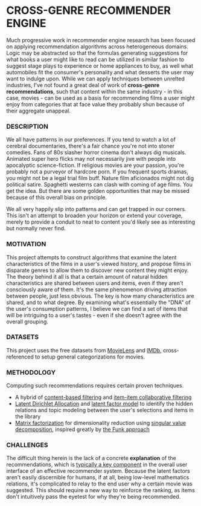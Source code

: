 # CROSS-GENRE RECOMMENDER ENGINE

Much progressive work in recommender engine research has been focused on applying recommendation algorithms across heterogeneous domains. Logic may be abstracted so that the formulas generating suggestions for what books a user might like to read can be utilized in similar fashion to suggest stage plays to experience or home appliances to buy, as well what automobiles fit the consumer's personality and what desserts the user may want to indulge upon. While we can apply techniques between unrelted industries, I've not found a great deal of work of **cross-genre recommendations**, such that content within the same industry - in this case, movies - can be used as a basis for recommending films a user might enjoy from categories that at face value they probably shun because of their aggregate unappeal.


### DESCRIPTION

We all have patterns in our preferences. If you tend to watch a lot of cerebral documentaries, there's a fair chance you're not into stoner comedies. Fans of 80s slasher horror cinema don't always dig musicals. Animated super hero flicks may not necessarily jive with people into apocalyptic science-fiction. If religious movies are your passion, you're probably not a purveyor of hardcore porn. If you frequent sports dramas, you might not be a legal trial film buff. Nature film aficionados might not dig political satire. Spaghetti westerns can clash with coming of age films. You get the idea. But there are some golden opportunities that may be missed because of this overall bias on principle.

We all very happily slip into patterns and can get trapped in our corners. This isn't an attempt to broaden your horizon or extend your coverage, merely to provide a conduit to neat to content you'd likely see as interesting but normally never find.


### MOTIVATION

This project attempts to construct algorithms that examine the latent characteristics of the films in a user's viewed history, and propose films in disparate genres to allow them to discover new content they might enjoy. The theory behind it all is that a certain amount of natural hidden characteristics are shared between users and items, even if they aren't consciously aware of them. It's the same phenomenon driving attraction between people, just less obvious. The key is how many characteristics are shared, and to what degree. By examining what's essentially the "DNA" of the user's consumption patterns, I believe we can find a set of items that will be intriguing to a user's tastes - even if she doesn't agree with the overall grouping.


### DATASETS

This project uses the free datasets from [MovieLens](http://grouplens.org/datasets/movielens/20m/) and [IMDb](http://www.imdb.com/interfaces), cross-referenced to setup general categorizations for movies.


### METHODOLOGY

Computing such recommendations requires certain proven techniques.

- A hybrid of [content-based filtering](http://recommender-systems.org/content-based-filtering/) and [item-item collaborative filtering](https://en.wikipedia.org/wiki/Item-item_collaborative_filtering)
- [Latent Dirichlet Allocation](https://en.wikipedia.org/wiki/Latent_Dirichlet_allocation) and [latent factor model](http://www.ideal.ece.utexas.edu/seminar/LatentFactorModels.pdf) to identify the hidden relations and topic modeling between the user's selections and items in the library
- [Matrix factorization](http://citeseer.ist.psu.edu/viewdoc/download;jsessionid=C1BF20DB4C9D871C8ADD24ED2875FE67?doi=10.1.1.147.8295&rep=rep1&type=pdf)  for dimensionality reduction using [singular value decomposition](http://www.cs.carleton.edu/cs_comps/0607/recommend/recommender/svd.html), inspired greatly by [the Funk approach](http://sifter.org/~simon/journal/20061211.html)


### CHALLENGES

The difficult thing herein is the lack of a concrete **explanation** of the recommendations, which is [typically a key component](https://pdfs.semanticscholar.org/4adc/c5d7429adcea3b365a223fac2441880cab28.pdf) in the overall user interface of an effective recommender system. Because the latent factors aren't easily discernible for humans, if at all, being low-level mathematics relations, it's complicated to relay to the end user why a certain movie was suggested. This should require a new way to reinforce the ranking, as items don't intuitively pass the eyetest for why they're being recommended.

